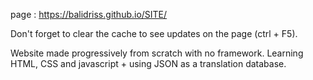 page : https://balidriss.github.io/SITE/

Don't  forget to clear the cache to see updates on the page (ctrl + F5).

Website made progressively from scratch with no framework.
Learning HTML, CSS and javascript + using JSON as a translation database.
